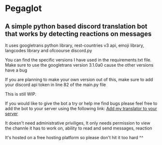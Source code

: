 # Pegaglot
## A simple python based discord translation bot that works by detecting reactions on messages

It uses googletrans python library, rest-countries v3 api, emoji library, langcodes library and ofcoourse discord.py

You can find the specific versions I have used in the requirements.txt file. Make sure to use the googletrans version 3.1.0a0 
cause the other versions have a bug

If you are planning to make your own version out of this, make sure to add your discord api token in line 82 of the main.py file

This is still WIP.

If you would like to give the bot a try or help me find bugs please feel free to add the bot to your server using the following link:
[Add my translator to your server](https://discord.com/api/oauth2/authorize?client_id=1012428802749648946&permissions=431242030144&scope=bot)

It doesn't need administrative priviliges, It only needs permission to view the channle it has to work on, ability to read and send messages, reaction

It's hosted on a free hosting platform so please don't hit it too hard ^^ 
